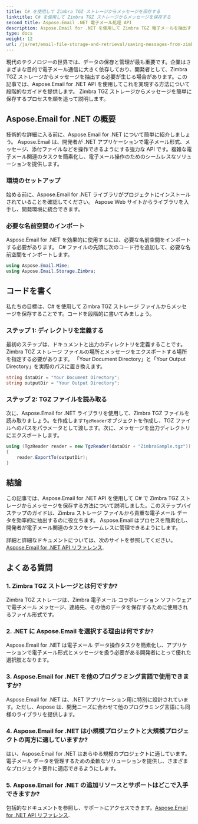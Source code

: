 ```yaml
---
title: C# を使用して Zimbra TGZ ストレージからメッセージを保存する
linktitle: C# を使用して Zimbra TGZ ストレージからメッセージを保存する
second_title: Aspose.Email .NET 電子メール処理 API
description: Aspose.Email for .NET を使用して Zimbra TGZ 電子メールを抽出する方法を学びます。効率的な電子メール管理のためのソースコードを含むステップバイステップのガイド。
type: docs
weight: 12
url: /ja/net/email-file-storage-and-retrieval/saving-messages-from-zimbra-tgz-storage-with-csharp/
---
```


現代のテクノロジーの世界では、データの保存と管理が最も重要です。企業はさまざまな目的で電子メール通信に大きく依存しており、開発者として、Zimbra TGZ ストレージからメッセージを抽出する必要が生じる場合があります。この記事では、Aspose.Email for .NET API を使用してこれを実現する方法について段階的なガイドを提供します。 Zimbra TGZ ストレージからメッセージを簡単に保存するプロセスを順を追って説明します。

## Aspose.Email for .NET の概要

技術的な詳細に入る前に、Aspose.Email for .NET について簡単に紹介しましょう。 Aspose.Email は、開発者が .NET アプリケーションで電子メール形式、メッセージ、添付ファイルなどを操作できるようにする強力な API です。複雑な電子メール関連のタスクを簡素化し、電子メール操作のためのシームレスなソリューションを提供します。

### 環境のセットアップ

始める前に、Aspose.Email for .NET ライブラリがプロジェクトにインストールされていることを確認してください。 Aspose Web サイトからライブラリを入手し、開発環境に統合できます。

### 必要な名前空間のインポート

Aspose.Email for .NET を効果的に使用するには、必要な名前空間をインポートする必要があります。 C# ファイルの先頭に次のコード行を追加して、必要な名前空間をインポートします。

```csharp
using Aspose.Email.Mime;
using Aspose.Email.Storage.Zimbra;
```

## コードを書く

私たちの目標は、C# を使用して Zimbra TGZ ストレージ ファイルからメッセージを保存することです。コードを段階的に書いてみましょう。

### ステップ 1: ディレクトリを定義する

最初のステップは、ドキュメントと出力のディレクトリを定義することです。 Zimbra TGZ ストレージ ファイルの場所とメッセージをエクスポートする場所を指定する必要があります。 「Your Document Directory」と「Your Output Directory」を実際のパスに置き換えます。

```csharp
string dataDir = "Your Document Directory";
string outputDir = "Your Output Directory";
```

### ステップ 2: TGZ ファイルを読み取る

次に、Aspose.Email for .NET ライブラリを使用して、Zimbra TGZ ファイルを読み取りましょう。を作成します`TgzReader`オブジェクトを作成し、TGZ ファイルへのパスをパラメータとして渡します。次に、メッセージを出力ディレクトリにエクスポートします。

```csharp
using (TgzReader reader = new TgzReader(dataDir + "ZimbraSample.tgz"))
{
    reader.ExportTo(outputDir);
}
```

## 結論

この記事では、Aspose.Email for .NET API を使用して C# で Zimbra TGZ ストレージからメッセージを保存する方法について説明しました。このステップバイステップのガイドは、Zimbra ストレージ ファイルから貴重な電子メール データを効率的に抽出するのに役立ちます。 Aspose.Email はプロセスを簡素化し、開発者が電子メール関連のタスクをシームレスに管理できるようにします。

詳細と詳細なドキュメントについては、次のサイトを参照してください。[Aspose.Email for .NET API リファレンス](https://reference.aspose.com/email/net/).

## よくある質問

### 1. Zimbra TGZ ストレージとは何ですか?

Zimbra TGZ ストレージは、Zimbra 電子メール コラボレーション ソフトウェアで電子メール メッセージ、連絡先、その他のデータを保存するために使用されるファイル形式です。

### 2. .NET に Aspose.Email を選択する理由は何ですか?

Aspose.Email for .NET は電子メール データ操作タスクを簡素化し、アプリケーションで電子メール形式とメッセージを扱う必要がある開発者にとって優れた選択肢となります。

### 3. Aspose.Email for .NET を他のプログラミング言語で使用できますか?

Aspose.Email for .NET は、.NET アプリケーション用に特別に設計されています。ただし、Aspose は、開発ニーズに合わせて他のプログラミング言語にも同様のライブラリを提供します。

### 4. Aspose.Email for .NET は小規模プロジェクトと大規模プロジェクトの両方に適していますか?

はい、Aspose.Email for .NET はあらゆる規模のプロジェクトに適しています。電子メール データを管理するための柔軟なソリューションを提供し、さまざまなプロジェクト要件に適応できるようにします。

### 5. Aspose.Email for .NET の追加リソースとサポートはどこで入手できますか?

包括的なドキュメントを参照し、サポートにアクセスできます。[Aspose.Email for .NET API リファレンス](https://reference.aspose.com/email/net/).